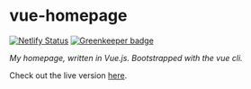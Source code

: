 # vue-homepage

[![Netlify Status](https://api.netlify.com/api/v1/badges/02130215-d448-4fc9-8891-951ae3998614/deploy-status)](https://app.netlify.com/sites/vue-homepage/deploys) [![Greenkeeper badge](https://badges.greenkeeper.io/ztoben/vue-homepage.svg)](https://greenkeeper.io/)

_My homepage, written in Vue.js. Bootstrapped with the vue cli._

Check out the live version [here](https://toben.dev/).
